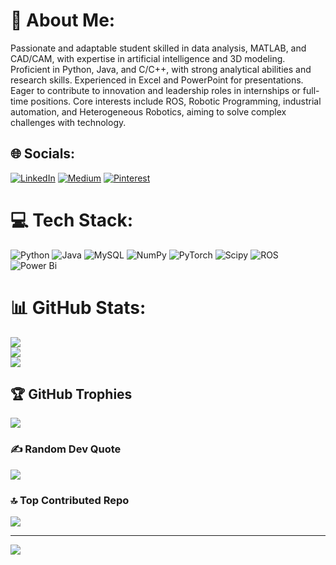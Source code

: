 # 💫 About Me:
Passionate and adaptable student skilled in data analysis, MATLAB, and CAD/CAM, with expertise in artificial intelligence and 3D modeling. Proficient in Python, Java, and C/C++, with strong analytical abilities and research skills. Experienced in Excel and PowerPoint for presentations. Eager to contribute to innovation and leadership roles in internships or full-time positions. Core interests include ROS, Robotic Programming, industrial automation, and Heterogeneous Robotics, aiming to solve complex challenges with technology.


## 🌐 Socials:
[![LinkedIn](https://img.shields.io/badge/LinkedIn-%230077B5.svg?logo=linkedin&logoColor=white)](https://linkedin.com/in/https://www.linkedin.com/in/utkarsh-rastogi-260226211/) [![Medium](https://img.shields.io/badge/Medium-12100E?logo=medium&logoColor=white)](https://medium.com/@https://medium.com/@utkarsh.rastogi.btech2021) [![Pinterest](https://img.shields.io/badge/Pinterest-%23E60023.svg?logo=Pinterest&logoColor=white)](https://pinterest.com/utkarsh_2812) 

# 💻 Tech Stack:
![Python](https://img.shields.io/badge/python-3670A0?style=for-the-badge&logo=python&logoColor=ffdd54) ![Java](https://img.shields.io/badge/java-%23ED8B00.svg?style=for-the-badge&logo=openjdk&logoColor=white) ![MySQL](https://img.shields.io/badge/mysql-%2300000f.svg?style=for-the-badge&logo=mysql&logoColor=white) ![NumPy](https://img.shields.io/badge/numpy-%23013243.svg?style=for-the-badge&logo=numpy&logoColor=white) ![PyTorch](https://img.shields.io/badge/PyTorch-%23EE4C2C.svg?style=for-the-badge&logo=PyTorch&logoColor=white) ![Scipy](https://img.shields.io/badge/SciPy-%230C55A5.svg?style=for-the-badge&logo=scipy&logoColor=%white) ![ROS](https://img.shields.io/badge/ros-%230A0FF9.svg?style=for-the-badge&logo=ros&logoColor=white)  ![Power Bi](https://img.shields.io/badge/power_bi-F2C811?style=for-the-badge&logo=powerbi&logoColor=black)
# 📊 GitHub Stats:
![](https://github-readme-stats.vercel.app/api?username=Utkarsh2812&theme=omni&hide_border=false&include_all_commits=false&count_private=false)<br/>
![](https://github-readme-streak-stats.herokuapp.com/?user=Utkarsh2812&theme=omni&hide_border=false)<br/>
![](https://github-readme-stats.vercel.app/api/top-langs/?username=Utkarsh2812&theme=omni&hide_border=false&include_all_commits=false&count_private=false&layout=compact)

## 🏆 GitHub Trophies
![](https://github-profile-trophy.vercel.app/?username=Utkarsh2812&theme=discord&no-frame=false&no-bg=true&margin-w=4)

### ✍️ Random Dev Quote
![](https://quotes-github-readme.vercel.app/api?type=horizontal&theme=radical)

### 🔝 Top Contributed Repo
![](https://github-contributor-stats.vercel.app/api?username=Utkarsh2812&limit=5&theme=dracula&combine_all_yearly_contributions=true)


---
[![](https://visitcount.itsvg.in/api?id=Utkarsh2812&icon=8&color=10)](https://visitcount.itsvg.in)

<!-- Proudly created with GPRM ( https://gprm.itsvg.in ) -->
